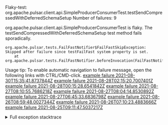         
Flaky-test: org.apache.pulsar.client.api.SimpleProducerConsumerTest.testSendCompressedWithDeferredSchemaSetup
Number of failures: 9

org.apache.pulsar.client.api.SimpleProducerConsumerTest is flaky. The testSendCompressedWithDeferredSchemaSetup test method fails sporadically.

```
org.apache.pulsar.tests.FailFastNotifier$FailFastSkipException: Skipped after failure since testFailFast system property is set.
	at org.apache.pulsar.tests.FailFastNotifier.beforeInvocation(FailFastNotifier.java:88)

```

Usage tip: To enable automatic navigation to failure message, open the following links with CTRL/CMD-click.
[example failure 2021-08-30T15:35:41.8737844Z](https://github.com/apache/pulsar/runs/3463119398?check_suite_focus=true#step:9:3487)
[example failure 2021-08-28T02:15:20.7007401Z](https://github.com/apache/pulsar/runs/3448473880?check_suite_focus=true#step:9:2484)
[example failure 2021-08-28T00:15:28.6541842Z](https://github.com/apache/pulsar/runs/3447917315?check_suite_focus=true#step:9:1852)
[example failure 2021-08-27T08:10:55.7686218Z](https://github.com/apache/pulsar/runs/3440980370?check_suite_focus=true#step:9:2551)
[example failure 2021-08-27T08:04:14.8530892Z](https://github.com/apache/pulsar/runs/3440855241?check_suite_focus=true#step:9:2476)
[example failure 2021-08-27T06:45:33.6836798Z](https://github.com/apache/pulsar/runs/3440411158?check_suite_focus=true#step:9:2477)
[example failure 2021-08-26T08:59:48.0027344Z](https://github.com/apache/pulsar/runs/3430539961?check_suite_focus=true#step:9:3186)
[example failure 2021-08-26T07:10:23.4883666Z](https://github.com/apache/pulsar/runs/3429892136?check_suite_focus=true#step:9:2538)
[example failure 2021-08-25T09:11:47.5037217Z](https://github.com/apache/pulsar/runs/3420085427?check_suite_focus=true#step:10:2444)


<details>
<summary>Full exception stacktrace</summary>
<code><pre>
org.apache.pulsar.tests.FailFastNotifier$FailFastSkipException: Skipped after failure since testFailFast system property is set.
	at org.apache.pulsar.tests.FailFastNotifier.beforeInvocation(FailFastNotifier.java:88)

</pre></code>
</details>

